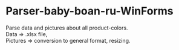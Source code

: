 # Parser-baby-boan-ru-WinForms

Parse data and pictures about all product-colors. <br>
Data => .xlsx file, <br>
Pictures => conversion to general format, resizing. 
#

